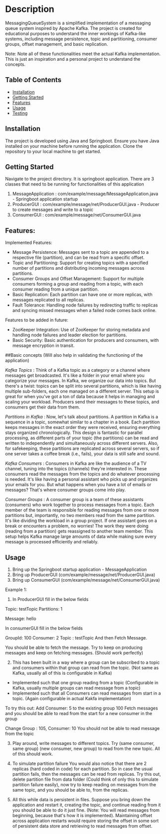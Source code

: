 # Description
MessagingQueueSystem is a simplified implementation of a messaging queue system inspired by Apache Kafka. The project is created for educational purposes to understand the inner workings of Kafka-like systems, including message persistence, topic and partitioning, consumer groups, offset management, and basic replication.

Note: Note all of these functionalities meet the actual Kafka implementation. This is just an inspiration and a personal project to understand the concepts.

## Table of Contents
- [Installation](#installation)
- [Getting Started](#getting-started)
- [Features](#features)
- [Usage](#usage)
- [Testing](#testing)

## Installation

The project is developed using Java and Springboot. Ensure you have Java installed on your machine before running the application. Clone the repository to your local machine to get started.

## Getting Started

Navigate to the project directory.
It is springboot application. 
There are 3 classes that need to be running for functionalities of this application
1. MessageApplication : com/example/message/MessageApplication.java - Springboot application startup
2. ProducerGUI : com/example/message/net/ProducerGUI.java - Producer to create messages and write to a topic
3. ConsumerGUI : com/example/message/net/ConsumerGUI.java

## Features:
Implemented Features: 
- Message Persistence: Messages sent to a topic are appended to a respective file (partition), and can be read from a specific offset. 
- Topic and Partitioning: Support for creating topics with a specified number of partitions and distributing incoming messages across partitions.
- Consumer Groups and Offset Management: Support for multiple consumers forming a group and reading from a topic, with each consumer reading from a unique partition. 
- Basic Replication: Each partition can have one or more replicas, with messages replicated to all replicas. 
- Fault Tolerance: Handling node failures by redirecting traffic to replicas and syncing missed messages when a failed node comes back online.
 
Features to be added in future: 
- ZooKeeper Integration: Use of ZooKeeper for storing metadata and handling node failures and leader election for partitions.
- Basic Security: Basic authentication for producers and consumers, with message encryption in transit.

##Basic concepts (Will also help in validating the functioning of the application)


*Kafka Topics* : 
Think of a Kafka topic as a category or a channel where messages get broadcasted. It's like a folder in your email where you categorize your messages. In Kafka, we organize our data into topics. But there's a twist: topics can be split into several partitions, which is like having multiple sub-folders, each one managed on a different server. This setup is great for when you've got a ton of data because it helps in managing and scaling your workload. Producers send their messages to these topics, and consumers get their data from them.

*Partitions in Kafka* : 
Now, let's talk about partitions. A partition in Kafka is a sequence in a topic, somewhat similar to a chapter in a book. Each partition keeps messages in the exact order they were received, ensuring everything stays organized chronologically. This design is fantastic for parallel processing, as different parts of your topic (the partitions) can be read and written to independently and simultaneously across different servers. Also, for safekeeping, these partitions are replicated across several servers, so if one server takes a coffee break (i.e., fails), your data is still safe and sound.

*Kafka Consumers* : 
Consumers in Kafka are like the audience of a TV channel, tuning into the topics (channels) they're interested in. These consumers read the messages from the topics and do whatever processing is needed. It's like having a personal assistant who picks up and organizes your emails for you. But what happens when you have a lot of emails or messages? That's where consumer groups come into play.

*Consumer Groups* : 
A consumer group is a team of these assistants (consumers) who work together to process messages from a topic. Each member of the team is responsible for reading messages from one or more partitions but, importantly, no two members read from the same partition. It's like dividing the workload in a group project. If one assistant goes on a break or encounters a problem, no worries! The work they were doing (reading from a partition) gets reassigned to another team member. This setup helps Kafka manage large amounts of data while making sure every message is processed efficiently and reliably.

## Usage

1. Bring up the Springboot startup application - MessageApplication
2. Bring up ProducerGUI (com/example/message/net/ProducerGUI.java)
3. Bring up ConsumerGUI (com/example/message/net/ConsumerGUI.java)

Example 1: 

1. In ProducerGUI fill in the below fields

Topic: testTopic
Partitions: 1

Message: hello

In consumerGUI fill in the below fields

GroupId: 100
Consumer: 2
Topic : testTopic
And then Fetch Message. 

You
should be able to fetch the message. 
Try to keep on producing messages and keep on fetching messages. (Should work perfectly)

2. This has been built in a way where a group can be subscribed to a topic and consumers within that group can read from the topic.
(Not same as Kafka, usually all of this is configurable in Kafka)
- Implemented such that one group reading from a topic (Configurable in Kafka, usually multiple groups can read message from a topic)
- Implemented such that all Consumers can read messages from start in a topic. (Again configurable in actual Kakfa implementation)

To try this out: 
Add Consumer: 5 to the existing group 100
Fetch messages and you should be able to read from the start for a new consumer in the group

Change Group : 105, Consumer: 10
You should not be able to read message from the topic

3. Play around, write messages to different topics. Try (same consumer, same group) (new consumer, new group) to read from the new topic.
All of this should work.

4. To simulate partition failure
You would also notice that there are 2 replicas (hard coded in code) for each partition. So in case the usual partition fails, then the messages can
be read from replicas.
Try this out, delete partition file from data folder (Could think of only this to simulate partition failure easily), now try to keep reading on messages
from the same topic, and you should be able to, from the replicas.

5. All this while data is persistent in files. Suppose you bring down the application and restart it, creating the topic, and continue reading from it
you should be able to do it just fine. (Note: You will read messages from beginning, because that's how it is implemented).
Maintaining offset across application restarts would require storing the offset in some sort of persistent data store and retrieving to read messages
from offset.

